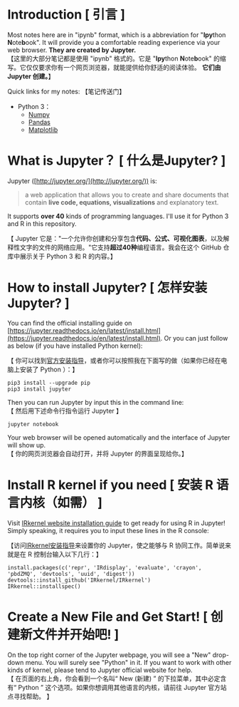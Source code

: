 # Introduction [ 引言 ]

Most notes here are in "ipynb" format, which is a abbreviation for "**Ipy**thon **N**ote**b**ook". It will provide you a comfortable reading experience via your web browser. 
**They are created by Jupyter.**  
【这里的大部分笔记都是使用 "ipynb" 格式的。它是 "**Ipy**thon **N**ote**b**ook" 的缩写。它仅仅要求你有一个网页浏览器，就能提供给你舒适的阅读体验。
**它们由 Jupyter 创建。**】

Quick links for my notes: 【笔记传送门】

- Python 3：
  - [Numpy](https://github.com/wklchris/Note-by-Jupyter/blob/master/Python/NumPy.ipynb)
  - [Pandas](https://github.com/wklchris/Note-by-Jupyter/blob/master/Python/Pandas.ipynb)
  - [Matplotlib](https://github.com/wklchris/Note-by-Jupyter/blob/master/Python/Matplotlib.ipynb)

# What is Jupyter？ [ 什么是Jupyter? ]

Jupyter ([http://jupyter.org/](http://jupyter.org/)) is: 

> a web application that allows you to create and share documents that contain **live code, equations, visualizations** and explanatory text. 

It supports **over 40** kinds of programming languages. I'll use it for Python 3 and R in this repository.

【 Jupyter 它是："一个允许你创建和分享包含**代码、公式、可视化图表**，以及解释性文字的文件的网络应用。"它支持**超过40种**编程语言。我会在这个 GitHub 仓库中展示关于 Python 3 和 R 的内容。】

# How to install Jupyter? [ 怎样安装Jupyter? ]

You can find the official installing guide on [https://jupyter.readthedocs.io/en/latest/install.html](https://jupyter.readthedocs.io/en/latest/install.html). Or you can just follow as below (if you have installed Python kernel):

【 你可以找到[官方安装指导](https://jupyter.readthedocs.io/en/latest/install.html)，或者你可以按照我在下面写的做（如果你已经在电脑上安装了 Python ）：】

    pip3 install --upgrade pip
    pip3 install jupyter

Then you can run Jupyter by input this in the command line:  
【 然后用下述命令行指令运行 Jupyter 】

    jupyter notebook

Your web browser will be opened automatically and the interface of Jupyter will show up.  
【 你的网页浏览器会自动打开，并将 Jupyter 的界面呈现给你。】

# Install R kernel if you need [ 安装 R 语言内核（如需） ]

Visit [IRkernel website installation guide](https://irkernel.github.io/installation/) to get ready for using R in Jupyter! Simply speaking, it requires you to input these lines in the R console:

【访问[IRkernel安装指导](https://irkernel.github.io/installation/)来设置你的 Jupyter，使之能够与 R 协同工作。简单说来就是在 R 控制台输入以下几行：】

    install.packages(c('repr', 'IRdisplay', 'evaluate', 'crayon', 'pbdZMQ', 'devtools', 'uuid', 'digest'))
    devtools::install_github('IRkernel/IRkernel')
    IRkernel::installspec()

# Create a New File and Get Start! [ 创建新文件并开始吧! ]

On the top right corner of the Jupyter webpage, you will see a "New" drop-down menu. You will surely see "Python" in it. If you want to work with other kinds of kernel, please tend to Jupyter official website for help.   
【 在页面的右上角，你会看到一个名叫“ New (新建) ” 的下拉菜单，其中必定含有“ Python ” 这个选项。如果你想调用其他语言的内核，请前往 Jupyter 官方站点寻找帮助。 】